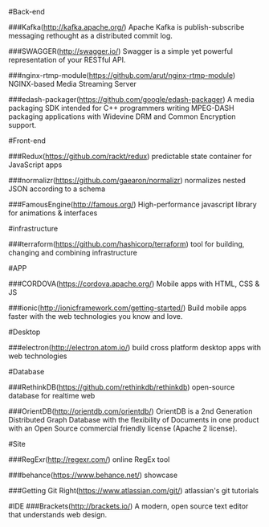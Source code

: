 #Back-end

###Kafka(http://kafka.apache.org/)
Apache Kafka is publish-subscribe messaging rethought as a distributed commit log.

###SWAGGER(http://swagger.io/)
Swagger is a simple yet powerful representation of your RESTful API.

###nginx-rtmp-module(https://github.com/arut/nginx-rtmp-module)
NGINX-based Media Streaming Server

###edash-packager(https://github.com/google/edash-packager)
A media packaging SDK intended for C++ programmers writing MPEG-DASH packaging applications with Widevine DRM and Common Encryption support.

#Front-end

###Redux(https://github.com/rackt/redux)
predictable state container for JavaScript apps

###normalizr(https://github.com/gaearon/normalizr)
normalizes nested JSON according to a schema

###FamousEngine(http://famous.org/)
High-performance javascript library for animations & interfaces

#infrastructure

###terraform(https://github.com/hashicorp/terraform)
tool for building, changing and combining infrastructure

#APP

###CORDOVA(https://cordova.apache.org/)
Mobile apps with HTML, CSS & JS

###ionic(http://ionicframework.com/getting-started/)
Build mobile apps faster with the web technologies you know and love.

#Desktop

###electron(http://electron.atom.io/)
build cross platform desktop apps with web technologies

#Database

###RethinkDB(https://github.com/rethinkdb/rethinkdb)
open-source database for realtime web

###OrientDB(http://orientdb.com/orientdb/)
OrientDB is a 2nd Generation Distributed Graph Database with the flexibility of Documents in one product with an Open Source commercial friendly license (Apache 2 license).

#Site

###RegExr(http://regexr.com/)
online RegEx tool

###behance(https://www.behance.net/)
showcase

###Getting Git Right(https://www.atlassian.com/git/)
atlassian's git tutorials

#IDE
###Brackets(http://brackets.io/)
A modern, open source text editor that understands web design.
